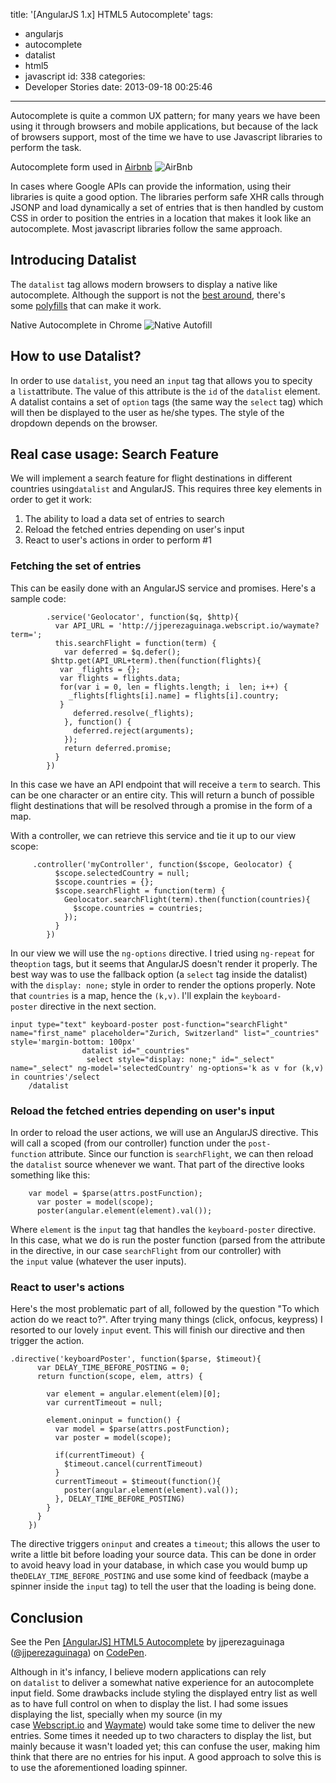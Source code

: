 title: '[AngularJS 1.x] HTML5 Autocomplete'
tags:
  - angularjs
  - autocomplete
  - datalist
  - html5
  - javascript
id: 338
categories:
  - Developer Stories
date: 2013-09-18 00:25:46
---

Autocomplete is quite a common UX pattern; for many years we have been using it through browsers and mobile applications, but because of the lack of browsers support, most of the time we have to use Javascript libraries to perform the task.

Autocomplete form used in [Airbnb](https://airbnb.com) ![AirBnb](https://assets.jjperezaguinaga.com/articles/v1/angularjs-html5-autocomplete/airbnb-autocomplete.png)

In cases where Google APIs can provide the information, using their libraries is quite a good option. The libraries perform safe XHR calls through JSONP and load dynamically a set of entries that is then handled by custom CSS in order to position the entries in a location that makes it look like an autocomplete. Most javascript libraries follow the same approach.<!--more-->

## Introducing Datalist

The `datalist` tag allows modern browsers to display a native like autocomplete. Although the support is not the [best around](http://caniuse.com/datalist), there's some [polyfills](http://css-tricks.com/relevant-dropdowns-polyfill-for-datalist/) that can make it work.

Native Autocomplete in Chrome ![Native Autofill](https://assets.jjperezaguinaga.com/articles/v1/angularjs-html5-autocomplete/native-chrome-autocomplete.png)

## How to use Datalist?

In order to use `datalist`, you need an `input` tag that allows you to specity a `list`attribute. The value of this attribute is the `id` of the `datalist` element. A datalist contains a set of `option` tags (the same way the `select` tag) which will then be displayed to the user as he/she types. The style of the dropdown depends on the browser.

## Real case usage: Search Feature

We will implement a search feature for flight destinations in different countries using`datalist` and AngularJS. This requires three key elements in order to get it work:

1.  The ability to load a data set of entries to search
2.  Reload the fetched entries depending on user's input
3.  React to user's actions in order to perform #1

### Fetching the set of entries

This can be easily done with an AngularJS service and promises. Here's a sample code:

```
        .service('Geolocator', function($q, $http){
          var API_URL = 'http://jjperezaguinaga.webscript.io/waymate?term=';
          this.searchFlight = function(term) {
            var deferred = $q.defer();
         $http.get(API_URL+term).then(function(flights){
           var _flights = {};
           var flights = flights.data;
           for(var i = 0, len = flights.length; i  len; i++) {
             _flights[flights[i].name] = flights[i].country;
           }
              deferred.resolve(_flights);
            }, function() {
              deferred.reject(arguments);
            });
            return deferred.promise;
          } 
        })
```

In this case we have an API endpoint that will receive a `term` to search. This can be one character or an entire city. This will return a bunch of possible flight destinations that will be resolved through a promise in the form of a map.

With a controller, we can retrieve this service and tie it up to our view scope:

```
     .controller('myController', function($scope, Geolocator) {
          $scope.selectedCountry = null;
          $scope.countries = {};
          $scope.searchFlight = function(term) {
            Geolocator.searchFlight(term).then(function(countries){
              $scope.countries = countries;
            });
          }
        })
```

In our view we will use the `ng-options` directive. I tried using `ng-repeat` for the`option` tags, but it seems that AngularJS doesn't render it properly. The best way was to use the fallback option (a `select` tag inside the datalist) with the `display: none;` style in order to render the options properly. Note that `countries` is a map, hence the `(k,v)`. I'll explain the `keyboard-poster` directive in the next section.

```
input type="text" keyboard-poster post-function="searchFlight" name="first_name" placeholder="Zurich, Switzerland" list="_countries" style='margin-bottom: 100px'
                datalist id="_countries"
                 select style="display: none;" id="_select" name="_select" ng-model='selectedCountry' ng-options='k as v for (k,v) in countries'/select
    /datalist
```

### Reload the fetched entries depending on user's input

In order to reload the user actions, we will use an AngularJS directive. This will call a scoped (from our controller) function under the `post-function` attribute. Since our function is `searchFlight`, we can then reload the `datalist` source whenever we want. That part of the directive looks something like this:

```  
    var model = $parse(attrs.postFunction);
      var poster = model(scope);
      poster(angular.element(element).val());
```

Where `element` is the `input` tag that handles the `keyboard-poster` directive. In this case, what we do is run the poster function (parsed from the attribute in the directive, in our case `searchFlight` from our controller) with the `input` value (whatever the user inputs).

### React to user's actions

Here's the most problematic part of all, followed by the question "To which action do we react to?". After trying many things (click, onfocus, keypress) I resorted to our lovely `input` event. This will finish our directive and then trigger the action.

```
.directive('keyboardPoster', function($parse, $timeout){
      var DELAY_TIME_BEFORE_POSTING = 0;
      return function(scope, elem, attrs) {

        var element = angular.element(elem)[0];
        var currentTimeout = null;

        element.oninput = function() {
          var model = $parse(attrs.postFunction);
          var poster = model(scope);

          if(currentTimeout) {
            $timeout.cancel(currentTimeout)
          }
          currentTimeout = $timeout(function(){
            poster(angular.element(element).val());
          }, DELAY_TIME_BEFORE_POSTING)
        }
      }
    })
```

The directive triggers `oninput` and creates a `timeout`; this allows the user to write a little bit before loading your source data. This can be done in order to avoid heavy load in your database, in which case you would bump up the`DELAY_TIME_BEFORE_POSTING` and use some kind of feedback (maybe a spinner inside the `input` tag) to tell the user that the loading is being done.

## Conclusion

<p data-height="568" data-theme-id="1773" data-slug-hash="Dmspr" data-default-tab="result" data-user="jjperezaguinaga" class='codepen'>See the Pen <a href='http://codepen.io/jjperezaguinaga/pen/Dmspr/'>[AngularJS] HTML5 Autocomplete</a> by jjperezaguinaga (<a href='http://codepen.io/jjperezaguinaga'>@jjperezaguinaga</a>) on <a href='http://codepen.io'>CodePen</a>.</p>
<script async src="//assets.codepen.io/assets/embed/ei.js"></script>

Although in it's infancy, I believe modern applications can rely on `datalist` to deliver a somewhat native experience for an autocomplete input field. Some drawbacks include styling the displayed entry list as well as to have full control on when to display the list. I had some issues displaying the list, specially when my source (in my case [Webscript.io](https://www.webscript.io/) and [Waymate](https://www.waymate.de/en/searches)) would take some time to deliver the new entries. Some times it needed up to two characters to display the list, but mainly because it wasn't loaded yet; this can confuse the user, making him think that there are no entries for his input. A good approach to solve this is to use the aforementioned loading spinner.

